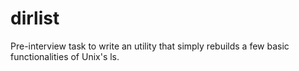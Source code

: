 # dirlist
Pre-interview task to write an utility that simply rebuilds a few basic functionalities of Unix's ls.
